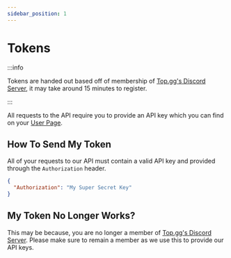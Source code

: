 ```yaml
---
sidebar_position: 1
---
```

# Tokens

:::info

Tokens are handed out based off of membership of [Top.gg's Discord Server](https://discord.com/invite/EYHTgJX), it may take around 15 minutes to register.

:::

All requests to the API require you to provide an API key which you can find on your [User Page](https://dblstatistics.com/user/me).


## How To Send My Token
All of your requests to our API must contain a valid API key and provided through the `Authorization` header.

```json
{
  "Authorization": "My Super Secret Key"
}
```

## My Token No Longer Works?
This may be because, you are no longer a member of [Top.gg's Discord Server](https://discord.com/invite/EYHTgJX). Please make sure to remain a member as we use this to provide our API keys. 
